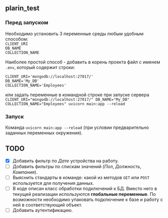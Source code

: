 ## plarin_test
### Перед запуском
Необходимо установить 3 переменные среды любым удобным способом:  
`CLIENT_URI`  
`DB_NAME`  
`COLLECTION_NAME`  

Наиболее простой способ - добавить в корень проекта файл с именем `.env`, который содержит строки:  
```  
CLIENT_URI='mongodb://localhost:27017/'  
DB_NAME='My_DB'  
COLLECTION_NAME='Employees'
```  
или задать переменные в командной строке при запуске сервера  
`CLIENT_URI="mongodb://localhost:27017/" DB_NAME="My_DB" COLLECTION_NAME="Employees" uvicorn main:app --reload`  

### Запуск
Команда `uvicorn main:app --reload` (при условии предварительно заданных переменных окружения).  

## TODO
- [x] Добавить фильтр по *Дате* устройства на работу.
- [ ] Добавить фильтры по спискам значений (*Пол*, *Должность*, *Компания*).
- [ ] Выяснить стандарты в команде: какой из методов `GET` или `POST` используется для получения данных.
- [ ] В коде описан класс обработки подключений к БД. Вместо него в текущей реализации используются **глобальные переменные**. По возможности необходимо упаковать подключение к базе и работу с ней в соответствующий объект.
- [ ] Добавить аутентификацию.
